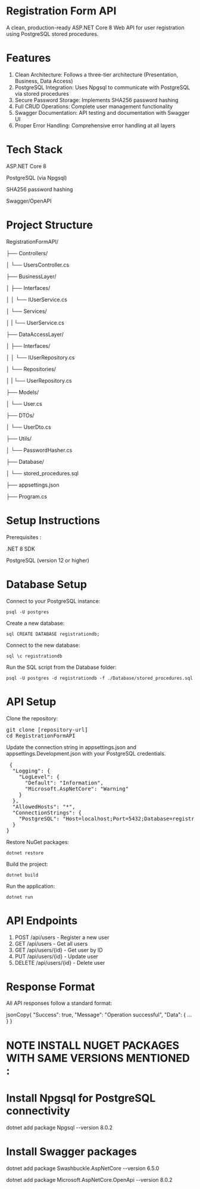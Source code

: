 # Registration Form API

A clean, production-ready ASP.NET Core 8 Web API for user registration using PostgreSQL stored procedures.


# Features

1. Clean Architecture: Follows a three-tier architecture (Presentation, Business, Data Access)
2. PostgreSQL Integration: Uses Npgsql to communicate with PostgreSQL via stored procedures
3. Secure Password Storage: Implements SHA256 password hashing
4. Full CRUD Operations: Complete user management functionality
5. Swagger Documentation: API testing and documentation with Swagger UI
6. Proper Error Handling: Comprehensive error handling at all layers


# Tech Stack

ASP.NET Core 8

PostgreSQL (via Npgsql)

SHA256 password hashing

Swagger/OpenAPI


# Project Structure

RegistrationFormAPI/

├── Controllers/

│   └── UsersController.cs

├── BusinessLayer/

│   ├── Interfaces/

│   │   └── IUserService.cs

│   └── Services/

│   |   └── UserService.cs

├── DataAccessLayer/

│   ├── Interfaces/

│   │   └── IUserRepository.cs

│   └── Repositories/

│   |   └── UserRepository.cs

├── Models/

│   └── User.cs

├── DTOs/

│   └── UserDto.cs

├── Utils/

│   └── PasswordHasher.cs

├── Database/

│   └── stored_procedures.sql

├── appsettings.json

├── Program.cs



# Setup Instructions

Prerequisites : 

.NET 8 SDK

PostgreSQL (version 12 or higher)

# Database Setup

Connect to your PostgreSQL instance:

`psql -U postgres`

Create a new database:

`sql CREATE DATABASE registrationdb;`

Connect to the new database:

`sql \c registrationdb`

Run the SQL script from the Database folder:

`psql -U postgres -d registrationdb -f ./Database/stored_procedures.sql`


# API Setup

Clone the repository:

<pre lang="markdown">git clone [repository-url] 
cd RegistrationFormAPI</pre>

Update the connection string in appsettings.json and appsettings.Development.json with your PostgreSQL credentials.
<pre lang="markdown"> {
  "Logging": {
    "LogLevel": {
      "Default": "Information",
      "Microsoft.AspNetCore": "Warning"
    }
  },
  "AllowedHosts": "*",
  "ConnectionStrings": {
    "PostgreSQL": "Host=localhost;Port=5432;Database=registrationdb;Username=postgres;Password=your_password;"
  }
}  </pre>

Restore NuGet packages:

`dotnet restore`

Build the project:

`dotnet build`

Run the application:

`dotnet run`


# API Endpoints

1. POST /api/users - Register a new user
2. GET /api/users - Get all users
3. GET /api/users/{id} - Get user by ID
4. PUT /api/users/{id} - Update user
5. DELETE /api/users/{id} - Delete user

# Response Format

All API responses follow a standard format:

jsonCopy{
  "Success": true,
  "Message": "Operation successful",
  "Data": { ... }
}


# NOTE INSTALL NUGET PACKAGES WITH SAME VERSIONS MENTIONED :

# Install Npgsql for PostgreSQL connectivity

dotnet add package Npgsql --version 8.0.2

# Install Swagger packages
dotnet add package Swashbuckle.AspNetCore --version 6.5.0

dotnet add package Microsoft.AspNetCore.OpenApi --version 8.0.2
